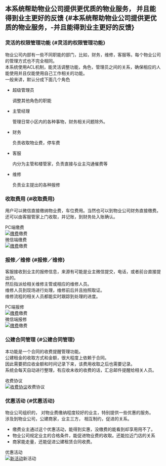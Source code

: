 ## 本系统帮助物业公司提供更优质的物业服务， 并且能得到业主更好的反馈 {#本系统帮助物业公司提供更优质的物业服务，-并且能得到业主更好的反馈}

### 灵活的权限管理功能 {#灵活的权限管理功能}

物业公司内部有一些不同职能的部门，比如，财务，维修，客服等。每个物业公司的管理方式也不完全相同。  
本系统使用ACL机制，能灵活调整功能，角色，管理员之间的关系，确保相应的人能使用并且仅能使用自己工作相关的功能。  
一般来讲，默认分成下面几个角色

* 超级管理员
 
  调整其他角色的职能
* 主管经理
 
  管理日常小区内的各种事物，财务相关问题除外。
* 财务
 
  负责收取物业费，停车费
* 客服
 
  内分为主管和楼管家，负责直接与业主沟通催费等
* 维修
 
  负责业主提出的各种报修

### 收取费用 {#收取费用}

用户可以微信直接缴纳物业费，车位费用。当然也可以到物业公司财务直接缴费。  
还可以由客服管家上门收取，并记账，到财务处入账确认。

PC端缴费  
[![](http://localhost:4000/image/%E9%80%89%E6%8B%A9%E6%88%BF%E5%B1%8B%E7%BC%B4%E8%B4%B9-1.png "缴费")](http://localhost:4000/image/%E9%80%89%E6%8B%A9%E6%88%BF%E5%B1%8B%E7%BC%B4%E8%B4%B9-1.png)缴费  
微信端缴费  
[![](http://localhost:4000/image/%E7%89%A9%E4%B8%9A%E8%B4%B9-1.png "缴费")](http://localhost:4000/image/%E7%89%A9%E4%B8%9A%E8%B4%B9-1.png)缴费

### 报修／维修 {#报修／维修}

客服接收到业主的报修信息，来源有可能是业主微信提交，电话，或者前台直接提出的。  
然后指派给相关维修主管或相应的维修人员。  
维修人员到现场进行处理，维修前后并且拍照取证。  
维修流程的相关人员都能实时跟踪到处理的进度。

PC端报修  
[![](http://localhost:4000/image/%E6%96%B0%E5%BB%BA%E6%8A%A5%E4%BF%AE.png "缴费")](http://localhost:4000/image/%E6%96%B0%E5%BB%BA%E6%8A%A5%E4%BF%AE.png)缴费  
微信端报修  
[![](http://localhost:4000/image/%E6%8A%A5%E4%BF%AE.png "缴费")](http://localhost:4000/image/%E6%8A%A5%E4%BF%AE.png)缴费

### 公建合同管理 {#公建合同管理}

本功能是一个合同的收费提醒管理功能。  
公建租金的收取方式和金额，很大程度上依赖于合同。  
因此需要把应收金额和时间记录下来，该费用收取之后也需要记录。  
系统会每天自动进行整理，有应收未收的收费的话，汇总邮件提醒给相关人员。

收费协议  
[![](http://localhost:4000/image/%E6%94%B6%E8%B4%B9%E5%8D%8F%E8%AE%AE.png "收费协议")](http://localhost:4000/image/%E6%94%B6%E8%B4%B9%E5%8D%8F%E8%AE%AE.png)收费协议

### 优惠活动 {#优惠活动}

物业公司组织的， 对物业费缴纳程度较好的业主，特别提供一些优惠的服务。  
涉及到物业公司，公建商家，业主三方， 相互制约，促进的关系。

* 缴费业主通过这个优惠活动，能得到实惠，没缴费的能看到却享用用不了。
* 物业公司规定业主的合格条件，能促进物业费的收取。还能拉近门店的关系
* 商家能走量，还能促进公建租赁合同收费。

优惠活动  
[![](http://localhost:4000/image/%E6%96%B0%E6%B4%BB%E5%8A%A8.png "新活动")](http://localhost:4000/image/%E6%96%B0%E6%B4%BB%E5%8A%A8.png)新活动

  


